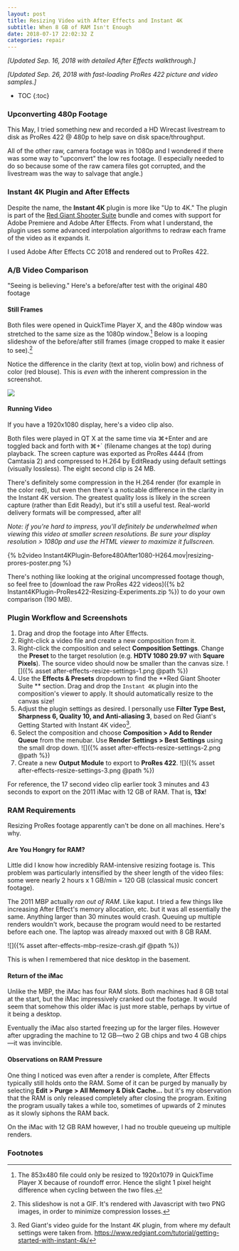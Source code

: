 ```yaml
---
layout: post
title: Resizing Video with After Effects and Instant 4K
subtitle: When 8 GB of RAM Isn't Enough
date: 2018-07-17 22:02:32 Z
categories: repair
---
```


*[Updated Sep. 16, 2018 with detailed After Effects walkthrough.]*

*[Updated Sep. 26, 2018 with fast-loading ProRes 422 picture and video samples.]*

* TOC
{:toc}
### Upconverting 480p Footage

This May, I tried something new and recorded a HD Wirecast livestream to disk as ProRes 422 @ 480p to help save on disk space/throughput.

All of the other raw, camera footage was in 1080p and I wondered if there was some way to "upconvert" the low res footage. (I especially needed to do so because some of the raw camera files got corrupted, and the livestream was the way to salvage that angle.)

### Instant 4K Plugin and After Effects

Despite the name, the **Instant 4K** plugin is more like "Up to 4K." The plugin is part of the [Red Giant Shooter Suite](https://www.redgiant.com/products/shooter-suite) bundle and comes with support for Adobe Premiere and Adobe After Effects. From what I understand, the plugin uses some advanced interpolation algorithms to redraw each frame of the video as it expands it.

I used Adobe After Effects CC 2018 and rendered out to ProRes 422.

### A/B Video Comparison

"Seeing is believing." Here's a before/after test with the original 480 footage

#### Still Frames

 Both files were opened in QuickTime Player X, and the 480p window was stretched to the same size as the 1080p window.[^2] Below is a looping slideshow of the before/after still frames (image cropped to make it easier to see).[^3]

Notice the difference in the clarity (text at top, violin bow) and richness of color (red blouse). This is *even with* the inherent compression in the screenshot.

<script>
    function Switch() {
        var index = document.getElementById("pic1").style.display;
        if (index == "none") {
            document.getElementById("pic1").style.display = "initial";
            document.getElementById("pic2").style.display = "none";
        } else {
            document.getElementById("pic1").style.display = "none";
            document.getElementById("pic2").style.display = "initial";
        }
    }
    setInterval(Switch, 800);
</script>

<div>
    <img id="pic1" src="{% asset resizing-prores-original.png @path %}" />
    <img id="pic2" src="{% asset resizing-prores-with-plugin.png @path %}" style="display: none;" />
</div>

#### Running Video

If you have a 1920x1080 display, here's a video clip also. 

Both files were played in QT X at the same time via ⌘+Enter and are toggled back and forth with ⌘+` (filename changes at the top) during playback. The screen capture was exported as ProRes 4444 (from Camtasia 2) and compressed to H.264 by EditReady using default settings (visually lossless). The eight second clip is 24 MB.

There's definitely some compression in the H.264 render (for example in the color red), but even then there's a noticable difference in the clarity in the Instant 4K version. The greatest quality loss is likely in the screen capture (rather than Edit Ready), but it's still a useful test. Real-world delivery formats will be compressed, after all!

*Note: if you're hard to impress, you'll definitely be underwhelmed when viewing this video at smaller screen resolutions. Be sure your display resolution > 1080p and use the HTML viewer to maximize it fullscreen.*

{% b2video Instant4KPlugin-Before480After1080-H264.mov|resizing-prores-poster.png %}

There's nothing like looking at the original uncompressed footage though, so feel free to [download the raw ProRes 422 videos]({% b2 Instant4KPlugin-ProRes422-Resizing-Experiments.zip %}) to do your own comparison (190 MB).




### Plugin Workflow and Screenshots

1. Drag and drop the footage into After Effects.
2. Right-click a video file and create a new composition from it.
3. Right-click the composition and select **Composition Settings**. Change the **Preset** to the target resolution (e.g. **HDTV 1080 29.97** with **Square Pixels**). The source video should now be smaller than the canvas size. ![]({% asset after-effects-resize-settings-1.png @path %})
4. Use the **Effects & Presets** dropdown to find the **Red Giant Shooter Suite ** section. Drag and drop the `Instant 4K` plugin into the composition's viewer to apply. It should automatically resize to the canvas size!
5. Adjust the plugin settings as desired. I personally use **Filter Type Best, Sharpness 6, Quality 10, and Anti-aliasing 3**, based on Red Giant's Getting Started with Instant 4K video[^1].
6. Select the composition and choose **Composition > Add to Render Queue** from the menubar. Use **Render Settings > Best Settings** using the small drop down. ![]({% asset after-effects-resize-settings-2.png @path %})
7. Create a new **Output Module** to export to **ProRes 422**. ![]({% asset after-effects-resize-settings-3.png @path %})

For reference, the 17 second video clip earlier took 3 minutes and 43 seconds to export on the 2011 iMac with 12 GB of RAM. That is, **13x**!

### RAM Requirements

Resizing ProRes footage apparently can't be done on all machines. Here's why.

#### Are You Hongry for RAM?

Little did I know how incredibly RAM-intensive resizing footage is. This problem was particularly intensified by the sheer length of the video files: some were nearly 2 hours x 1 GB/min = 120 GB (classical music concert footage).

The 2011 MBP actually *ran out of RAM*. Like kaput. I tried a few things like increasing After Effect's memory allocation, etc. but it was all essentially the same. Anything larger than 30 minutes would crash. Queuing up multiple renders wouldn't work, because the program would need to be restarted before each one. The laptop was already maxxed out with 8 GB RAM.

![]({% asset after-effects-mbp-resize-crash.gif @path %}) 

This is when I remembered that nice desktop in the basement.

#### Return of the iMac

Unlike the MBP, the iMac has four RAM slots. Both machines had 8 GB total at the start, but the iMac impressively cranked out the footage. It would seem that somehow this older iMac is just more stable, perhaps by virtue of it being a desktop.

Eventually the iMac also started freezing up for the larger files. However after upgrading the machine to 12 GB—two 2 GB chips and two 4 GB chips—it was invincible.

#### Observations on RAM Pressure

One thing I noticed was even after a render is complete, After Effects typically still holds onto the RAM. Some of it can be purged by manually by selecting **Edit > Purge > All Memory & Disk Cache...** but it's my observation that the RAM is only released completely after closing the program. Exiting the program usually takes a while too, sometimes of upwards of 2 minutes as it slowly siphons the RAM back.

On the iMac with 12 GB RAM however, I had no trouble queueing up multiple renders.

### Footnotes
[^1]: Red Giant's video guide for the Instant 4K plugin, from where my default settings were taken from. <https://www.redgiant.com/tutorial/getting-started-with-instant-4k/>
[^2]: The 853x480 file could only be resized to 1920x1079 in QuickTime Player X because of roundoff error. Hence the slight 1 pixel height difference when cycling between the two files.
[^3]: This slideshow is not a GIF. It's rendered with Javascript with two PNG images, in order to minimize compression losses.
